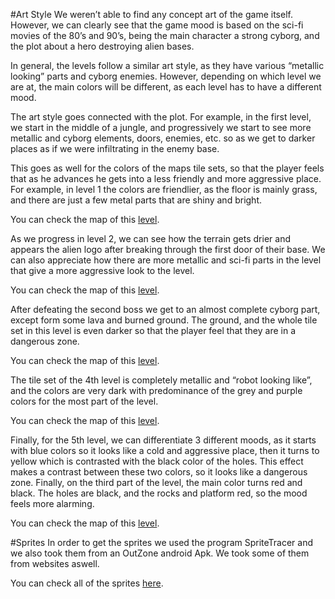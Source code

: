 #Art Style
We weren’t able to find any concept art of the game itself. However, we can clearly see that the game mood is based on the sci-fi movies of the 80’s and 90’s, being the main character a strong cyborg, and the plot about a hero destroying alien bases.

In general, the levels follow a similar art style, as they have various “metallic looking” parts and cyborg enemies. However, depending on which level we are at, the main colors will be different, as each level has to have a different mood.

The art style goes connected with the plot. For example, in the first level, we start in the middle of a jungle, and progressively we start to see more metallic and cyborg elements, doors, enemies, etc. so as we get to darker places as if we were infiltrating in the enemy base.


This goes as well for the colors of the maps tile sets, so that the player feels that as he advances he gets into a less friendly and more aggressive place. For example, in level 1 the colors are friendlier, as the floor is mainly grass, and there are just a few metal parts that are shiny and bright.

You can check the map of this [level](https://github.com/nicobabot/OutZone_AlchemistStudio/blob/master/OutZone_Sprites/maps/map1.png).

As we progress in level 2, we can see how the terrain gets drier and appears the alien logo after breaking through the first door of their base. We can also appreciate how there are more metallic and sci-fi parts in the level that give a more aggressive look to the level.

You can check the map of this [level](https://github.com/nicobabot/OutZone_AlchemistStudio/blob/master/OutZone_Sprites/maps/level2.png).

After defeating the second boss we get to an almost complete cyborg part, except form some lava and burned ground. The ground, and the whole tile set in this level is even darker so that the player feel that they are in a dangerous zone.

You can check the map of this [level](https://github.com/nicobabot/OutZone_AlchemistStudio/blob/master/OutZone_Sprites/maps/level3.png).

The tile set of the 4th level is completely metallic and “robot looking like”, and the colors are very dark with predominance of the grey and purple colors for the most part of the level. 

You can check the map of this [level](https://github.com/nicobabot/OutZone_AlchemistStudio/blob/master/OutZone_Sprites/maps/level4.png).

Finally, for the 5th level, we can differentiate 3 different moods, as it starts with blue colors so it looks like a cold and aggressive place, then it turns to yellow which is contrasted with the black color of the holes. This effect makes a contrast between these two colors, so it looks like a dangerous zone. Finally, on the third part of the level, the main color turns red and black. The holes are black, and the rocks and platform red, so the mood feels more alarming.

You can check the map of this [level](https://github.com/nicobabot/OutZone_AlchemistStudio/blob/master/OutZone_Sprites/maps/level5.png).

#Sprites
In order to get the sprites we used the program SpriteTracer and we also took them from an OutZone android Apk. We took some of them from websites aswell.


You can check all of the sprites [here](https://github.com/nicobabot/OutZone_AlchemistStudio/tree/master/OutZone_Sprites).